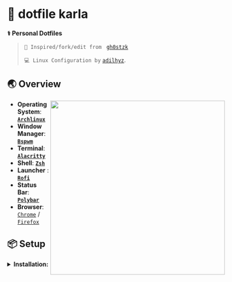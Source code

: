 # 🍚 dotfile karla
<b>⚕  Personal Dotfiles</b>
>  `🌠 Inspired/fork/edit from ` [`gh0stzk`](https://github.com/gh0stzk/dotfiles)
> 
>  `💻 Linux Configuration by` [`adilhyz`](https://github.com/S4NKALP).

## 🌏 Overview
<img align="right" src="https://raw.githubusercontent.com/S4NKALP/gh0stzk-dotfile/main/preview/karla.png" width="404"/>

- **Operating System**: **[`Archlinux`](https://archlinux.org)**
- **Window Manager**: **[`Bspwm`](https://github.com/baskerville/bspwm)**
- **Terminal**: **[`Alacritty`](https://github.com/alacritty/alacritty)**
- **Shell**: **[`Zsh`](https://zsh.org)**
- **Launcher** : **[`Rofi`](https://github.com/davatorium/rofi)**
- **Status Bar**: **[`Polybar`](https://github.com/polybar/polybar)**
- **Browser**: [`Chrome`](https://chrome.google.com) / [`Firefox`](https://www.mozilla.org/en/firefox/)

## 📦 Setup

<details>
<summary><b>Installation:</b></summary>

The installer only works for **ARCH** Linux, and based distros.

<b>Open a terminal in HOME</b>
- **First download the installer**
```sh
curl https://raw.githubusercontent.com/S4NKALP/gh0stzk-dotfile/main/RiceInstaller -o $HOME/RiceInstaller
```
- **Now give it execute permissions**
```sh
chmod +x RiceInstaller
```
- **Finally run the installer**
```sh
./RiceInstaller
```
</details>
